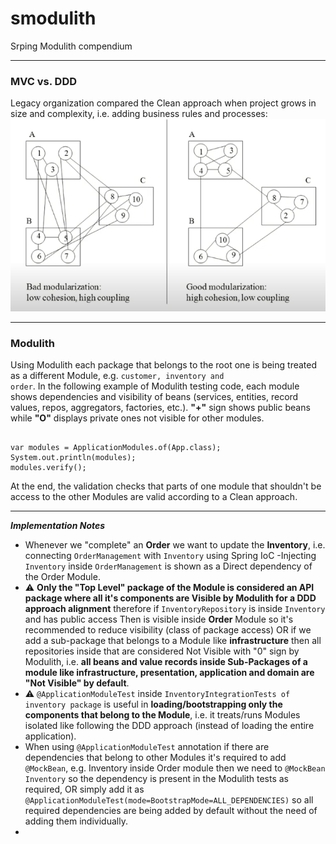 # smodulith
Srping Modulith compendium

---
### MVC vs. DDD
Legacy organization compared the Clean approach when project grows in size and complexity, i.e. adding business rules and processes:
![Screenshot](https://github.com/paguerre3/smodulith/blob/main/img/01-cohesion-vs-coupling.png?raw=true)

---
### Modulith
Using Modulith each package that belongs to the root one is being treated as a different Module, e.g. <code>customer, inventory and order</code>. 
In the following example of Modulith testing code, each module shows dependencies and visibility of beans (services, entities, record values, repos, aggregators, factories, etc.).
<b>"+"</b> sign shows public beans while <b>"O"</b> displays private ones not visible for other modules. 
<pre><code>
var modules = ApplicationModules.of(App.class);
System.out.println(modules);
modules.verify();
</code></pre>
At the end, the validation checks that parts of one module that shouldn't be access to the other Modules are valid according to a Clean approach.


---
***Implementation Notes***
- Whenever we "complete" an <b>Order</b> we want to update the <b>Inventory</b>, i.e. connecting <code>OrderManagement</code> with <code>Inventory</code> using Spring IoC -Injecting <code>Inventory</code> inside <code>OrderManagement</code> is shown as a Direct dependency of the Order Module.
- ⚠️ <b>Only the "Top Level" package of the Module is considered an API package where all it's components are Visible by Modulith for a DDD approach alignment</b> therefore if <code>InventoryRepository</code> is inside <code>Inventory</code> and has public access Then is visible inside <b>Order</b> Module so it's recommended to reduce visibility (class of package access) OR if we add a sub-package that belongs to a Module like <b>infrastructure</b> then all repositories inside that are considered Not Visible with "0" sign by Modulith, i.e. <b>all beans and value records inside Sub-Packages of a module like infrastructure, presentation, application and domain are "Not Visible" by default</b>.
- ⚠️ <code>@ApplicationModuleTest</code> inside <code>InventoryIntegrationTests of inventory package</code> is useful in <b>loading/bootstrapping only the components that belong to the Module</b>, i.e. it treats/runs Modules isolated like following the DDD approach (instead of loading the entire application). 
- When using <code>@ApplicationModuleTest</code> annotation if there are dependencies that belong to other Modules it's required to add <code>@MockBean</code>, e.g. Inventory inside Order module then we need to <code>@MockBean Inventory</code> so the dependency is present in the Modulith tests as required, OR simply add it as <code>@ApplicationModuleTest(mode=BootstrapMode=ALL_DEPENDENCIES)</code> so all required dependencies are being added by default without the need of adding them individually.  
- 